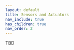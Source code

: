 ```yaml
---
layout: default
title: Sensors and Actuators
nav_include: true
has_children: true
nav_order: 2
---
```


TBD